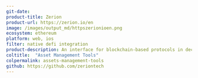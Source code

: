 ```yaml
---
git-date:
product-title: Zerion
product-url: https://zerion.io/en
image: /images/output_md/httpszerionioen.png
ecosystem: ethereum
platform: web, ios
filter: native defi integration
product-description: An interface for blockchain-based protocols in decentralized finance applications.
coltitle:  "Asset Management Tools"
colpermalink: assets-management-tools
github: https://github.com/zeriontech
---
```

